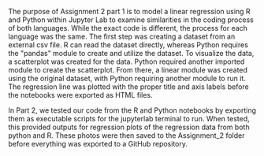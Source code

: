 The purpose of Assignment 2 part 1 is to model a linear regression using R and Python within Jupyter Lab to examine similarities in the coding process of both languages. While the exact code is different, the process for each language was the same.
The first step was creating a dataset from an external csv file. R can read the dataset directly, whereas Python requires the "pandas" module to create and utilize the dataset.
To visualize the data, a scatterplot was created for the data. Python required another imported module to create the scatterplot. From there, a linear module was created using the original dataset, with Python requiring another module to run it.
The regression line was plotted with the proper title and axis labels before the notebooks were exported as HTML files.

In Part 2, we tested our code from the R and Python notebooks by exporting them as executable scripts for the jupyterlab terminal to run. When tested, this provided outputs for regression plots of the regression data from both python and R. These photos were then saved to the Assignment_2 folder before everything was exported to a GitHub repository.